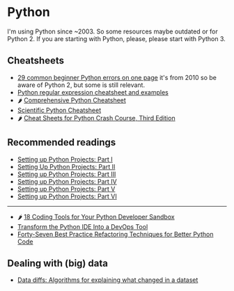 # Python

I'm using Python since ~2003. So some resources maybe outdated or for Python 2. If you are starting with Python, please, please start with Python 3.

## Cheatsheets

- [29 common beginner Python errors on one page](https://pythonforbiologists.com/29-common-beginner-errors-on-one-page.html) it's from 2010 so be aware of Python 2, but some is still relevant.
- [Python regular expression cheatsheet and examples](https://learnbyexample.github.io/python-regex-cheatsheet/)
- 🌶️ [Comprehensive Python Cheatsheet](https://github.com/gto76/python-cheatsheet)
- [Scientific Python Cheatsheet](https://ipgp.github.io/scientific_python_cheat_sheet/)
- 🌶️ [Cheat Sheets for Python Crash Course, Third Edition](https://ehmatthes.github.io/pcc_3e/cheat_sheets/)

## Recommended readings
- [Setting up Python Projects: Part I](https://towardsdatascience.com/setting-up-python-projects-part-i-408603868c08)
- [Setting Up Python Projects: Part II](https://towardsdatascience.com/setting-up-python-projects-part-ii-c4bd84b709d1)
- [Setting up Python Projects: Part III](https://towardsdatascience.com/setting-up-python-projects-part-iii-56aafde8ae0b)
- [Setting up Python Projects: Part IV](https://towardsdatascience.com/setting-up-python-projects-part-iv-82059eba4ca4)
- [Setting up Python Projects: Part V](https://towardsdatascience.com/setting-up-python-projects-part-v-206df3c1e3d3)
- [Setting up Python Projects: Part VI](https://towardsdatascience.com/setting-up-python-projects-part-vi-cbdbf28eff53)

---

- 🌶️ [18 Coding Tools for Your Python Developer Sandbox](https://betterprogramming.pub/seventeen-coding-tools-for-your-python-developer-sandbox-35d033c3075a)
- [Transform the Python IDE Into a DevOps Tool](https://levelup.gitconnected.com/transform-your-favorite-python-ide-into-a-devops-tool-c087fc4418c9)
- [Forty-Seven Best Practice Refactoring Techniques for Better Python Code](https://betterprogramming.pub/forty-seven-best-practice-refactoring-techniques-for-better-python-code-6e5d6e091f9a)



## Dealing with (big) data
- [Data diffs: Algorithms for explaining what changed in a dataset](https://blog.marcua.net/2022/02/20/data-diffs-algorithms-for-explaining-what-changed-in-a-dataset.html#an-open-source-implementation-of-diff)
